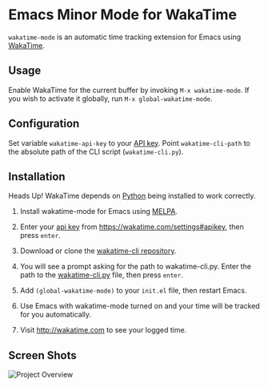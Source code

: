 # Emacs Minor Mode for WakaTime

`wakatime-mode` is an automatic time tracking extension for Emacs using [WakaTime](https://wakatime.com/).

## Usage

Enable WakaTime for the current buffer by invoking `M-x wakatime-mode`.  If you wish to activate it globally, run `M-x global-wakatime-mode`.


## Configuration

Set variable `wakatime-api-key` to your [API key](https://wakatime.com/#apikey).
Point `wakatime-cli-path` to the absolute path of the CLI script (`wakatime-cli.py`).


## Installation

Heads Up! WakaTime depends on [Python](http://www.python.org/getit/) being installed to work correctly.

1. Install wakatime-mode for Emacs using [MELPA](http://melpa.milkbox.net/#/wakatime-mode).

2. Enter your [api key](https://wakatime.com/settings#apikey) from https://wakatime.com/settings#apikey, then press `enter`.

3. Download or clone the [wakatime-cli repository](https://github.com/wakatime/wakatime).

4. You will see a prompt asking for the path to wakatime-cli.py. Enter the path to the [wakatime-cli.py](https://github.com/wakatime/wakatime/blob/256aaf5dc3ffba35ea0b899b248328cccd76de6b/wakatime-cli.py) file, then press `enter`.

5. Add `(global-wakatime-mode)` to your `init.el` file, then restart Emacs.

6. Use Emacs with wakatime-mode turned on and your time will be tracked for you automatically.

7. Visit http://wakatime.com to see your logged time.


## Screen Shots

![Project Overview](https://wakatime.com/static/img/ScreenShots/ScreenShot-2014-10-29.png)
